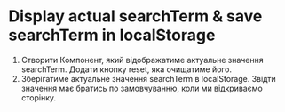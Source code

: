 # Display actual searchTerm & save searchTerm in localStorage
1. Створити Компонент, який відображатиме актуальне значення searchTerm. Додати кнопку reset, яка очищатиме його.
2. Зберігатиме актуальне значення searchTerm в localStorage. Звідти значення має братись по замовчуванню, коли ми відкриваємо сторінку.